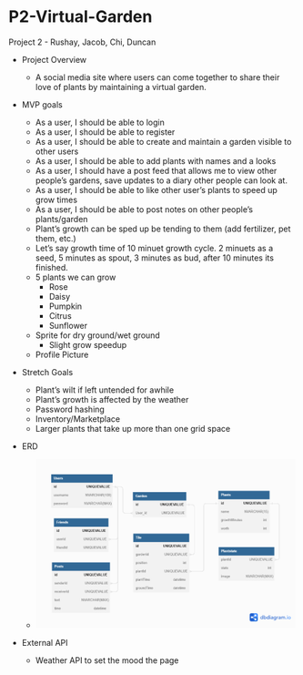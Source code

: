 # P2-Virtual-Garden
Project 2 - Rushay, Jacob, Chi, Duncan

-	Project Overview
    -	A social media site where users can come together to share their love of plants by maintaining a virtual garden.
-	MVP goals
    -	As a user, I should be able to login
    -	As a user, I should be able to register
    -	As a user, I should be able to create and maintain a garden visible to other users
    -	As a user, I should be able to add plants with names and a looks
    -	As a user, I should have a post feed that allows me to view other people’s gardens, save updates to a diary other people can look at.
    -	As a user, I should be able to like other user’s plants to speed up grow times
    -	As a user, I should be able to post notes on other people’s plants/garden
    -	Plant’s growth can be sped up be tending to them (add fertilizer, pet them, etc.)
    -	Let’s say growth time of 10 minuet growth cycle. 2 minuets as a seed, 5 minutes as spout, 3 minutes as bud, after 10 minutes its finished.
    -	5 plants we can grow
        -	Rose
        - Daisy
        - Pumpkin
        -	Citrus
        - Sunflower
    - Sprite for dry ground/wet ground
        - Slight grow speedup
    - Profile Picture
- Stretch Goals
    - Plant’s wilt if left untended for awhile
    - Plant’s growth is affected by the weather
    - Password hashing
    - Inventory/Marketplace
    - Larger plants that take up more than one grid space 
- ERD
     - ![ERD picture](Garden_Game.png)

- External API
    - Weather API to set the mood the page
